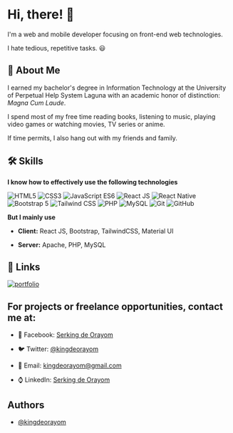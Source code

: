 
# Hi, there! 👋

I'm a web and mobile developer focusing on front-end web technologies.

I hate tedious, repetitive tasks. :smiley:


## 🚀 About Me

I earned my bachelor's degree in Information Technology at the University of Perpetual Help System Laguna with an academic honor of distinction: *Magna Cum Laude*.

I spend most of my free time reading books, listening to music, playing video games or watching movies, TV series or anime.

If time permits, I also hang out with my friends and family.
## 🛠 Skills

**I know how to effectively use the following technologies**

![HTML5](https://img.shields.io/badge/-HTML5-DC4D25 "HTML5")
![CSS3](https://img.shields.io/badge/-CSS3-264DE4 "CSS3")
![JavaScript ES6](https://img.shields.io/badge/-JavaScript_ES6-FCDC00 "JavaScript ES6")
![React JS](https://img.shields.io/badge/-React_JS-61DAFB "React JS")
![React Native](https://img.shields.io/badge/-React_Native-61DAFB "React Native")
![Bootstrap 5](https://img.shields.io/badge/-Bootstrap_5-7633F9 "Bootstrap 5")
![Tailwind CSS](https://img.shields.io/badge/-Tailwind_CSS-38BDF8 "Tailwind CSS")
![PHP](https://img.shields.io/badge/-PHP-7A86B8 "PHP")
![MySQL](https://img.shields.io/badge/-MySQL-3E6E93 "MySQL")
![Git](https://img.shields.io/badge/-Git-F44D27 "Git")
![GitHub](https://img.shields.io/badge/-GitHub-24292F "GitHub")

**But I mainly use**

- **Client:** React JS, Bootstrap, TailwindCSS, Material UI

- **Server:** Apache, PHP, MySQL
## 🔗 Links
[![portfolio](https://img.shields.io/badge/my_portfolio-000?style=for-the-badge&logo=ko-fi&logoColor=white)](https://kingdeorayom.tech/)

## For projects or freelance opportunities, contact me at:

* :iphone: Facebook: [Serking de Orayom](https://www.facebook.com/kingdeorayom)

* :bird: Twitter: [@kingdeorayom](https://www.twitter.com/kingdeorayom)

* :email: Email: kingdeorayom@gmail.com

* :watch: LinkedIn: [Serking de Orayom](https://www.linkedin.com/in/kingdeorayom)

## Authors

- [@kingdeorayom](https://www.github.com/kingdeorayom)

